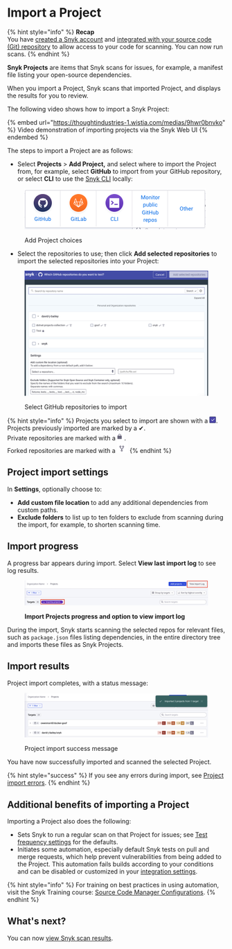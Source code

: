 # Import a Project

{% hint style="info" %}
**Recap**\
You have [created a Snyk account](create-a-snyk-account.md) and [integrated with your source code (Git) repository](set-up-an-integration.md) to allow access to your code for scanning. You can now run scans.
{% endhint %}

**Snyk Projects** are items that Snyk scans for issues, for example, a manifest file listing your open-source dependencies.

When you import a Project, Snyk scans that imported Project, and displays the results for you to review.

The following video shows how to import a Snyk Project:

{% embed url="https://thoughtindustries-1.wistia.com/medias/9hwr0bnvko" %}
Video demonstration of importing projects via the Snyk Web UI
{% endembed %}

The steps to import a Project are as follows:

* Select **Projects** > **Add Project,** and select where to import the Project from, for example, select **GitHub** to import from your GitHub repository, or select **CLI** to use the [Snyk CLI](../../snyk-cli/) locally:

<div align="left">

<figure><img src="../../.gitbook/assets/Screenshot 2023-10-20 at 15.23.55.png" alt="Add Project choices"><figcaption><p>Add Project choices</p></figcaption></figure>

</div>

* Select the repositories to use; then click **Add selected repositories** to import the selected repositories into your Project:

<figure><img src="../../.gitbook/assets/Screenshot 2023-10-20 at 15.20.49.png" alt="Select GitHub repositories to import"><figcaption><p>Select GitHub repositories to import</p></figcaption></figure>

{% hint style="info" %}
Projects you select to import are shown with a ![Check mark in check box](<../../.gitbook/assets/image (7) (2).png>).\
Projects previously imported are marked by a ✔.\
Private repositories are marked with a![Padlock](<../../.gitbook/assets/Screenshot 2023-05-11 at 23.05.30.png>).\
Forked repositories are marked with a ![Fork symbol](<../../.gitbook/assets/Screenshot 2023-05-11 at 23.15.46.png>)
{% endhint %}

## Project import settings

In **Settings**, optionally choose to:

* **Add custom file location** to add any additional dependencies from custom paths.
* **Exclude folders** to list up to ten folders to exclude from scanning during the import, for example, to shorten scanning time.

## Import progress

A progress bar appears during import. Select **View last import log** to see log results.

<figure><img src="../../.gitbook/assets/Screenshot 2023-01-23 at 13.23.59.png" alt="Import Projects progress and option to view import log"><figcaption><p><strong>Import Projects progress and option to view import log</strong></p></figcaption></figure>

During the import, Snyk starts scanning the selected repos for relevant files, such as `package.json` files listing dependencies, in the entire directory tree and imports these files as Snyk Projects.

## Import results

Project import completes, with a status message:

<figure><img src="../../.gitbook/assets/Screenshot 2023-01-23 at 13.24.35.png" alt="Project import success message"><figcaption><p>Project import success message</p></figcaption></figure>

You have now successfully imported and scanned the selected Project.

{% hint style="success" %}
If you see any errors during import, see [Project import errors](https://support.snyk.io/hc/en-us/articles/360001373118).
{% endhint %}

## Additional benefits of importing a Project

Importing a Project also does the following:

* Sets Snyk to run a regular scan on that Project for issues; see [Test frequency settings](../../snyk-admin/manage-settings/usage-settings.md#test-frequency-settings) for the defaults.
* Initiates some automation, especially default Snyk tests on pull and merge requests, which help prevent vulnerabilities from being added to the Project. This automation fails builds according to your conditions and can be disabled or customized in your [integration settings](../../integrations/git-repository-scm-integrations/).

{% hint style="info" %}
For training on best practices in using automation, visit the Snyk Training course: [Source Code Manager Configurations](https://training.snyk.io/courses/source-code-manager-configurations).
{% endhint %}

## What's next?

You can now [view Snyk scan results](view-snyk-scan-results.md).
